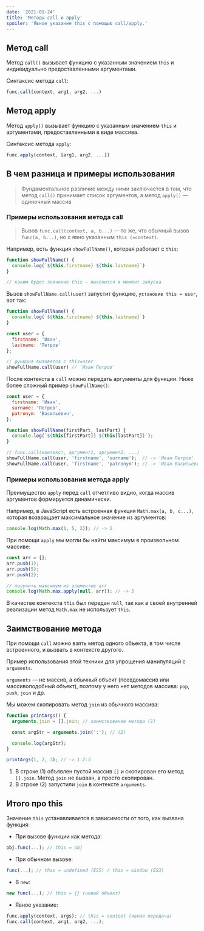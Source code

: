 ```yaml
---
date: '2021-01-24'  
title: 'Методы call и apply'  
spoiler: 'Явное указание this с помощью call/apply.'
---
```


## Метод call

Метод `call()` вызывает функцию с указанным значением `this` и индивидуально предоставленными аргументами.

Синтаксис метода `call`:

```jsx
func.call(context, arg1, arg2, ...)
```

## Метод apply

Метод `apply()` вызывает функцию с указанным значением `this` и аргументами, предоставленными в виде массива.

Синтаксис метода `apply`:

```jsx
func.apply(context, [arg1, arg2, ...])
```

## В чем разница и примеры использования

> Фундаментальное различие между ними заключается в том, что метод
> `call()` принимает список аргументов, а метод `apply()` — одиночный массив

### Примеры использования метода call

> Вызов `func.call(context, a, b...)` — то же, что обычный вызов
> `func(a, b...)`, но с явно указанным `this (=context)`.

Например, есть функция `showFullName()`, которая работает с `this`:

```jsx
function showFullName() {
  console.log(`${this.firstname} ${this.lastname}`)
}

// каким будет значение this — выяснится в момент запуска
```

Вызов `showFullName.call(user)` запустит функцию, `установив this = user`, вот так:

```jsx
function showFullName() {
  console.log(`${this.firstname} ${this.lastname}`)
}

const user = {
  firstname: 'Иван',
  lastname: 'Петров'
};

// функция вызовется с this=user
showFullName.call(user) // 'Иван Петров'
```

После контекста в `call` можно передать аргументы для функции. Ниже более сложный пример `showFullName()`:

```jsx
const user = {
  firstname: 'Иван',
  surname: 'Петров',
  patronym: 'Васильевич',
};

function showFullName(firstPart, lastPart) {
  console.log(`${this[firstPart]} ${this[lastPart]}`);
}

// func.call(контекст, аргумент1, аргумент2, ...)
showFullName.call(user, 'firstname', 'surname');  // -> 'Иван Петров'
showFullName.call(user, 'firstname', 'patronym'); // -> 'Иван Васильевич'
```

### Примеры использования метода apply

Преимущество `apply` перед `call` отчетливо видно, когда массив аргументов формируется динамически.

Например, в JavaScript есть встроенная функция `Math.max(a, b, c...)`, которая возвращает максимальное значение из
аргументов:

```jsx
console.log(Math.max(1, 5, 2)); // -> 5
```

При помощи `apply` мы могли бы найти максимум в произвольном массиве:

```jsx
const arr = [];
arr.push(1);
arr.push(5);
arr.push(2);

// получить максимум из элементов arr
console.log(Math.max.apply(null, arr)); // -> 5
```

В качестве контекста `this` был передан `null`, так как в своей внутренней реализации метод `Math.max` не
использует `this`.

## Заимствование метода

При помощи `call` можно взять метод одного объекта, в том числе встроенного, и вызвать в контексте другого.

Пример использования этой техники для упрощения манипуляций с `arguments`.

`arguments` — не массив, а обычный объект (псевдомассив или массивоподобный объект), поэтому у него нет методов
массива: `pop`, `push`, `join` и др.

Мы можем скопировать метод `join` из обычного массива:

```jsx
function printArgs() {
  arguments.join = [].join; // заимствование метода (1)

  const argStr = arguments.join(':'); // (2)

  console.log(argStr);
}

printArgs(1, 2, 3); // -> 1:2:3
```

1. В строке (1) объявлен пустой массив `[]` и скопирован его метод `[].join`. Метод `join` не вызван, а просто
   скопирован.
2. В строке (2) запустили `join` в контексте `arguments`.

## Итого про this

Значение `this` устанавливается в зависимости от того, как вызвана функция:

- При вызове функции как метода:

```jsx
obj.func(...); // this = obj
```

- При обычном вызове:

```jsx
func(...); // this = undefined (ES5) / this = window (ES3)
```

- В `new`:

```jsx
new func(...); // this = {} (новый объект)
```

- Явное указание:

```jsx
func.apply(context, args); // this = context (явная передача)
func.call(context, arg1, arg2, ...);
```
